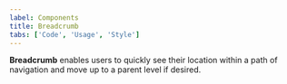 ```yaml
---
label: Components
title: Breadcrumb
tabs: ['Code', 'Usage', 'Style']
---
```


<page-intro>**Breadcrumb** enables users to quickly see their location within a path of navigation and move up to a parent level if desired.</page-intro>

<component 
    name="Breadcrumb"
    component="breadcrumb" 
    variation="breadcrumb"
    codepen="eevVxq"
    hasReactVersion="true" 
    >
</component>

<component-docs component="breadcrumb"></component-docs>
